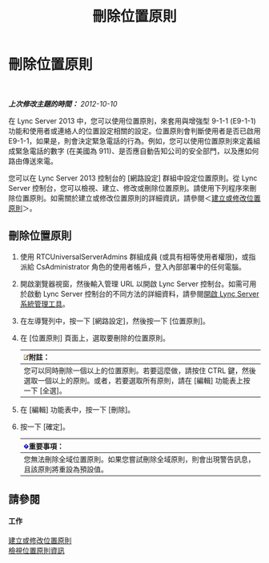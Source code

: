 ﻿---
title: 刪除位置原則
TOCTitle: 刪除位置原則
ms:assetid: 8ca9ba10-f45f-435a-b39c-519d251e9085
ms:mtpsurl: https://technet.microsoft.com/zh-tw/library/JJ688125(v=OCS.15)
ms:contentKeyID: 49890197
ms.date: 08/10/2015
mtps_version: v=OCS.15
ms.translationtype: HT
---

# 刪除位置原則

 

_**上次修改主題的時間：** 2012-10-10_

在 Lync Server 2013 中，您可以使用位置原則，來套用與增強型 9-1-1 (E9-1-1) 功能和使用者或連絡人的位置設定相關的設定。位置原則會判斷使用者是否已啟用 E9-1-1，如果是，則會決定緊急電話的行為。例如，您可以使用位置原則來定義組成緊急電話的數字 (在美國為 911)、是否應自動告知公司的安全部門，以及應如何路由傳送來電。

您可以在 Lync Server 2013 控制台的 \[網路設定\] 群組中設定位置原則。從 Lync Server 控制台，您可以檢視、建立、修改或刪除位置原則。請使用下列程序來刪除位置原則。如需關於建立或修改位置原則的詳細資訊，請參閱＜[建立或修改位置原則](lync-server-2013-creating-or-modifying-a-location-policy.md)＞。

## 刪除位置原則

1.  使用 RTCUniversalServerAdmins 群組成員 (或具有相等使用者權限)，或指派給 CsAdministrator 角色的使用者帳戶，登入內部部署中的任何電腦。

2.  開啟瀏覽器視窗，然後輸入管理 URL 以開啟 Lync Server 控制台。如需可用於啟動 Lync Server 控制台的不同方法的詳細資料，請參閱[開啟 Lync Server 系統管理工具](lync-server-2013-open-lync-server-administrative-tools.md)。

3.  在左導覽列中，按一下 \[網路設定\]，然後按一下 \[位置原則\]。

4.  在 \[位置原則\] 頁面上，選取要刪除的位置原則。
    
    <table>
    <thead>
    <tr class="header">
    <th><img src="images/Gg398811.note(OCS.15).gif" title="note" alt="note" />附註：</th>
    </tr>
    </thead>
    <tbody>
    <tr class="odd">
    <td>您可以同時刪除一個以上的位置原則。若要這麼做，請按住 CTRL 鍵，然後選取一個以上的原則。或者，若要選取所有原則，請在 [編輯] 功能表上按一下 [全選]。</td>
    </tr>
    </tbody>
    </table>


5.  在 \[編輯\] 功能表中，按一下 \[刪除\]。

6.  按一下 \[確定\]。
    
    <table>
    <thead>
    <tr class="header">
    <th><img src="images/Gg412908.important(OCS.15).gif" title="important" alt="important" />重要事項：</th>
    </tr>
    </thead>
    <tbody>
    <tr class="odd">
    <td>您無法刪除全域位置原則。如果您嘗試刪除全域原則，則會出現警告訊息，且該原則將重設為預設值。</td>
    </tr>
    </tbody>
    </table>


## 請參閱

#### 工作

[建立或修改位置原則](lync-server-2013-creating-or-modifying-a-location-policy.md)  
[檢視位置原則資訊](lync-server-2013-viewing-location-policy-information.md)

